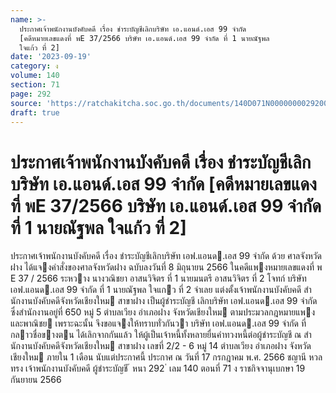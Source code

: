 ```yaml
---
name: >-
  ประกาศเจ้าพนักงานบังคับคดี เรื่อง ชำระบัญชีเลิกบริษัท เอ.แอนด์.เอส 99 จำกัด
  [คดีหมายเลขแดงที่ พE 37/2566 บริษัท เอ.แอนด์.เอส 99 จำกัด ที่ 1 นายณัฐพล
  ใจแก้ว ที่ 2]
date: '2023-09-19'
category: ง
volume: 140
section: 71
page: 292
source: 'https://ratchakitcha.soc.go.th/documents/140D071N0000000029200.pdf'
draft: true
---
```


# ประกาศเจ้าพนักงานบังคับคดี เรื่อง ชำระบัญชีเลิกบริษัท เอ.แอนด์.เอส 99 จำกัด [คดีหมายเลขแดงที่ พE 37/2566 บริษัท เอ.แอนด์.เอส 99 จำกัด ที่ 1 นายณัฐพล ใจแก้ว ที่ 2]

ประกาศเจ้าพนักงานบังคับคดี เรื่อง ชําระบัญชีเลิกบริษัท เอฟ.แอนด.เอส 99 จํากัด ด้วย ศาลจังหวัดฝาง ได้แจงคําสั่งของศาลจังหวัดฝาง ฉบับลงวันที่ 8 มิถุนายน 2566 ในคดีแพงหมายเลขแดงที่ พ E 37 / 2566 ระหวาง นางวณิชยา อาสนวิจิตร ที่ 1 นายมนตรี อาสนวิจิตร ที่ 2 โจทก์ บริษัท เอฟ.แอนด.เอส 99 จํากัด ที่ 1 นายณัฐพล ใจแกว ที่ 2 จําเลย แต่งตั้งเจ้าพนักงานบังคับคดี สํานักงานบังคับคดีจังหวัดเชียงใหม สาขาฝาง เป็นผู้ชําระบัญชี เลิกบริษัท เอฟ.แอนด.เอส 99 จํากัด ซึ่งสํานักงานอยู่ที่ 650 หมู่ 5 ตําบลเวียง อําเภอฝาง จังหวัดเชียงใหม ตามประมวลกฎหมายแพงและพาณิชย เพราะฉะนั้น จึงขอแจงให้ทราบทั่วกันวา บริษัท เอฟ.แอนด.เอส 99 จํากัด ที่กลาวชื่อขางตน ได้เลิกจากกันแล้ว ให้ผู้เป็นเจ้าหนี้ทั้งหลายยื่นคําทวงหนี้ต่อผู้ชําระบัญชี ณ สํานักงานบังคับคดีจังหวัดเชียงใหม สาขาฝาง เลขที่ 2/2 - 6 หมู่ 14 ตําบลเวียง อําเภอฝาง จังหวัดเชียงใหม ภายใน 1 เดือน นับแต่ประกาศนี้ ประกาศ ณ วันที่ 17 กรกฎาคม พ.ศ. 2566 ชญานี หวลทรง เจ้าพนักงานบังคับคดี ผู้ชําระบัญชี ้ หนา 292 ่ เลม 140 ตอนที่ 71 ง ราชกิจจานุเบกษา 19 กันยายน 2566
